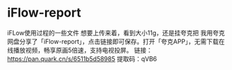 # iFlow-report

iFLow使用过程的一些文件
想要上传来着，看到大小11g，还是挂夸克把
我用夸克网盘分享了「iFlow-report」，点击链接即可保存。打开「夸克APP」，无需下载在线播放视频，畅享原画5倍速，支持电视投屏。
链接：https://pan.quark.cn/s/6511b5d58985
提取码：qVB6
